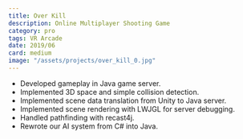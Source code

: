 ```yaml
---
title: Over Kill
description: Online Multiplayer Shooting Game
category: pro
tags: VR Arcade
date: 2019/06
card: medium
image: "/assets/projects/over_kill_0.jpg"
---
```


- Developed gameplay in Java game server.
- Implemented 3D space and simple collision detection.
- Implemented scene data translation from Unity to Java server.
- Implemented scene rendering with LWJGL for server debugging.
- Handled pathfinding with recast4j.
- Rewrote our AI system from C# into Java.
